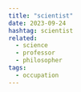 ```yaml
---
title: "scientist"
date: 2023-09-24
hashtag: scientist
related:
  - science
  - professor
  - philosopher
tags:
  - occupation
---
```

